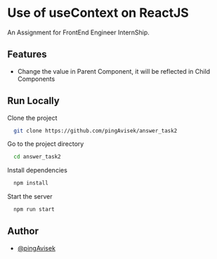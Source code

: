 # Use of useContext on ReactJS

An Assignment for FrontEnd Engineer InternShip.

## Features

- Change the value in Parent Component, it will be reflected in Child Components

## Run Locally

Clone the project

```bash
  git clone https://github.com/pingAvisek/answer_task2
```

Go to the project directory

```bash
  cd answer_task2
```

Install dependencies

```bash
  npm install
```

Start the server

```bash
  npm run start
```

## Author

- [@pingAvisek](https://www.github.com/pingAvisek)
